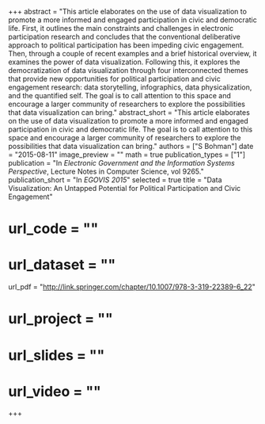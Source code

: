 +++
abstract = "This article elaborates on the use of data visualization to promote a more informed and engaged participation in civic and democratic life. First, it outlines the main constraints and challenges in electronic participation research and concludes that the conventional deliberative approach to political participation has been impeding civic engagement. Then, through a couple of recent examples and a brief historical overview, it examines the power of data visualization. Following this, it explores the democratization of data visualization through four interconnected themes that provide new opportunities for political participation and civic engagement research: data storytelling, infographics, data physicalization, and the quantified self. The goal is to call attention to this space and encourage a larger community of researchers to explore the possibilities that data visualization can bring."
abstract_short = "This article elaborates on the use of data visualization to promote a more informed and engaged participation in civic and democratic life. The goal is to call attention to this space and encourage a larger community of researchers to explore the possibilities that data visualization can bring."
authors = ["S Bohman"]
date = "2015-08-11"
image_preview = ""
math = true
publication_types = ["1"]
publication = "In *Electronic Government and the Information Systems Perspective*, Lecture Notes in Computer Science, vol 9265."
publication_short = "In *EGOVIS 2015*"
selected = true
title = "Data Visualization: An Untapped Potential for Political Participation and Civic Engagement"
# url_code = ""
# url_dataset = ""
url_pdf = "http://link.springer.com/chapter/10.1007/978-3-319-22389-6_22"
# url_project = ""
# url_slides = ""
# url_video = ""

+++


